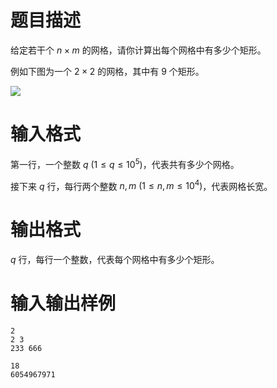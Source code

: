 # 题目描述

给定若干个 $n \times m$ 的网格，请你计算出每个网格中有多少个矩形。

例如下图为一个 $2 \times 2$ 的网格，其中有 $9$ 个矩形。

![](file://image.png)

# 输入格式

第一行，一个整数 $q~(1 \leq q \leq {10}^5)$，代表共有多少个网格。

接下来 $q$ 行，每行两个整数 $n,m~(1 \leq n,m \leq {10}^4)$，代表网格长宽。

# 输出格式

$q$ 行，每行一个整数，代表每个网格中有多少个矩形。

# 输入输出样例

```input1
2
2 3
233 666
```

```output1
18
6054967971
```
